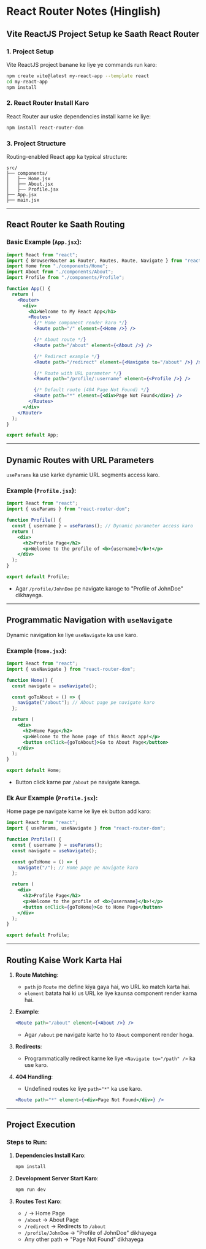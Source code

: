 # React Router Notes (Hinglish)

## Vite ReactJS Project Setup ke Saath React Router

### 1. **Project Setup**
Vite ReactJS project banane ke liye ye commands run karo:
```bash
npm create vite@latest my-react-app --template react
cd my-react-app
npm install
```

### 2. **React Router Install Karo**
React Router aur uske dependencies install karne ke liye:
```bash
npm install react-router-dom
```

### 3. **Project Structure**
Routing-enabled React app ka typical structure:
```
src/
├── components/
│   ├── Home.jsx
│   ├── About.jsx
│   ├── Profile.jsx
├── App.jsx
├── main.jsx
```

---

## React Router ke Saath Routing

### Basic Example (`App.jsx`):
```jsx
import React from "react";
import { BrowserRouter as Router, Routes, Route, Navigate } from "react-router-dom";
import Home from "./components/Home";
import About from "./components/About";
import Profile from "./components/Profile";

function App() {
  return (
    <Router>
      <div>
        <h1>Welcome to My React App</h1>
        <Routes>
          {/* Home component render karo */}
          <Route path="/" element={<Home />} />

          {/* About route */}
          <Route path="/about" element={<About />} />

          {/* Redirect example */}
          <Route path="/redirect" element={<Navigate to="/about" />} />

          {/* Route with URL parameter */}
          <Route path="/profile/:username" element={<Profile />} />

          {/* Default route (404 Page Not Found) */}
          <Route path="*" element={<div>Page Not Found</div>} />
        </Routes>
      </div>
    </Router>
  );
}

export default App;
```

---

## Dynamic Routes with URL Parameters
`useParams` ka use karke dynamic URL segments access karo.

### Example (`Profile.jsx`):
```jsx
import React from "react";
import { useParams } from "react-router-dom";

function Profile() {
  const { username } = useParams(); // Dynamic parameter access karo
  return (
    <div>
      <h2>Profile Page</h2>
      <p>Welcome to the profile of <b>{username}</b>!</p>
    </div>
  );
}

export default Profile;
```

- Agar `/profile/JohnDoe` pe navigate karoge to "Profile of JohnDoe" dikhayega.

---

## Programmatic Navigation with `useNavigate`
Dynamic navigation ke liye `useNavigate` ka use karo.

### Example (`Home.jsx`):
```jsx
import React from "react";
import { useNavigate } from "react-router-dom";

function Home() {
  const navigate = useNavigate();

  const goToAbout = () => {
    navigate("/about"); // About page pe navigate karo
  };

  return (
    <div>
      <h2>Home Page</h2>
      <p>Welcome to the home page of this React app!</p>
      <button onClick={goToAbout}>Go to About Page</button>
    </div>
  );
}

export default Home;
```

- Button click karne par `/about` pe navigate karega.

### Ek Aur Example (`Profile.jsx`):
Home page pe navigate karne ke liye ek button add karo:
```jsx
import React from "react";
import { useParams, useNavigate } from "react-router-dom";

function Profile() {
  const { username } = useParams();
  const navigate = useNavigate();

  const goToHome = () => {
    navigate("/"); // Home page pe navigate karo
  };

  return (
    <div>
      <h2>Profile Page</h2>
      <p>Welcome to the profile of <b>{username}</b>!</p>
      <button onClick={goToHome}>Go to Home Page</button>
    </div>
  );
}

export default Profile;
```

---

## Routing Kaise Work Karta Hai
1. **Route Matching**:
   - `path` jo `Route` me define kiya gaya hai, wo URL ko match karta hai.
   - `element` batata hai ki us URL ke liye kaunsa component render karna hai.

2. **Example**:
   ```jsx
   <Route path="/about" element={<About />} />
   ```
   - Agar `/about` pe navigate karte ho to `About` component render hoga.

3. **Redirects**:
   - Programmatically redirect karne ke liye `<Navigate to="/path" />` ka use karo.

4. **404 Handling**:
   - Undefined routes ke liye `path="*"` ka use karo.
   ```jsx
   <Route path="*" element={<div>Page Not Found</div>} />
   ```

---

## Project Execution

### Steps to Run:
1. **Dependencies Install Karo**:
   ```bash
   npm install
   ```

2. **Development Server Start Karo**:
   ```bash
   npm run dev
   ```

3. **Routes Test Karo**:
   - `/` → Home Page
   - `/about` → About Page
   - `/redirect` → Redirects to `/about`
   - `/profile/JohnDoe` → "Profile of JohnDoe" dikhayega
   - Any other path → "Page Not Found" dikhayega

